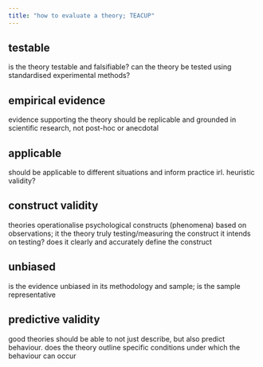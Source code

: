 ```yaml
---
title: "how to evaluate a theory; TEACUP"
---
```

## testable
is the theory testable and falsifiable? can the theory be tested using standardised experimental methods?
## empirical evidence
evidence supporting the theory should be replicable and grounded in scientific research, not post-hoc or anecdotal
## applicable
should be applicable to different situations and inform practice irl. heuristic validity?
## construct validity
theories operationalise psychological constructs (phenomena) based on observations; it the theory truly testing/measuring the construct it intends on testing? does it clearly and accurately define the construct
## unbiased
is the evidence unbiased in its methodology and sample; is the sample representative
## predictive validity
good theories should be able to not just describe, but also predict behaviour. does the theory outline specific conditions under which the behaviour can occur